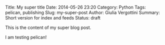 Title: My super title
Date: 2014-05-26 23:20
Category: Python
Tags: pelican, publishing
Slug: my-super-post
Author: Giulia Vergottini
Summary: Short version for index and feeds
Status: draft

This is the content of my super blog post.

I am testing pelican!
